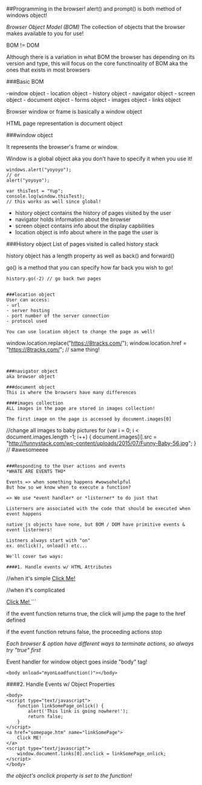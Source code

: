 ##Programming in the browser!
alert() and prompt() is both method of windows object!

*Browser Object Model (BOM)*
The collection of objects that the browser makes available to you for use!

BOM != DOM

Although there is a variation in what BOM the browser has depending on its version and type,
this will focus on the core functinoality of BOM aka the ones that exists in most browsers

###Basic BOM

-window object
    - location object
    - history object
    - navigator object
    - screen object
    - document object
        - forms object
        - images object
        - links object

Browser window or frame is basically a window object

HTML page representation is document object


###window object

It represents the browser's frame or window.

Window is a global object aka you don't have to specify it when you use it!

```
windows.alert("yoyoyo");
// or
alert("yoyoyo");

var thisTest = "Yup";
console.log(window.thisTest);
// this works as well since global!

```

- history object contains the history of pages visited by the user
- navigator holds information about the browser
- screen object contains info about the display capbilities
- location object is info about where in the page the user is

###History object
List of pages visited is called history stack

history object has a length property
as well as back() and forward()

go() is a method that you can specify how far back you wish to go!

```
history.go(-2) // go back two pages


###location object
User can access:
- url
- server hosting
- port number of the server connection
- protocol used

You can use location object to change the page as well!

```
window.location.replace("https://8tracks.com/");
window.location.href = "https://8tracks.com/";
// same thing!
```


###navigator object
aka browser object

###document object
This is where the browsers have many differences

####images collection
ALL images in the page are stored in images collection!

The first image on the page is accessed by document.images[0]

```
//change all images to baby pictures
for (var i = 0; i < document.images.length -1; i++) {
    document.images[i].src = "http://funnystack.com/wp-content/uploads/2015/07/Funny-Baby-56.jpg";
}
// #awesomeeee
```

###Responding to the User actions and events
*WHATE ARE EVENTS THO*

Events => when something happens #wowsohelpful
But how so we know when to execute a function?

=> We use *event handler* or *listerner* to do just that

Listerners are associated with the code that should be executed when event happens

native js objects have none, but BOM / DOM have primitive events & event listerners!

Listners always start with "on"
ex. onclick(), onload() etc...

We'll cover two ways:

####1. Handle events w/ HTML Attributes

```
//when it's simple
<a href="somepage.htm" name="linkSomePage" onclick="alert('You clicked?')">
        Click Me!
</a>

//when it's complicated
<script>
    function linkSomePage_onclick() {
        alert('Sup Homie');
        return true;
    }
</script>
<a href="somepage.htm" name="linkSomePage" onclick="return linkSomePage_onclick()">
        Click Me!
</a>
```

if the event function returns true, the click will jump the page to the href defined

if the event function retruns false, the proceeding actions stop

*Each browser & option have different ways to terminate actions, so always try "true" first*


Event handler for window object goes inside "body" tag!
```
<body onload="myonLoadfunction()"></body>
```

####2. Handle Events w/ Object Properties
```
<body>
<script type="text/javascript">
    function linkSomePage_onlick() {
        alert('This link is going nowhere!');
        return false;
    }
</script>
<a href="somepage.htm" name="linkSomePage">
    Click ME!
</a>
<script type="text/javascript">
    window.document.links[0].onclick = linkSomePage_onlick;
</script>
</body>
```
*the object's onclick property is set to the function!*


